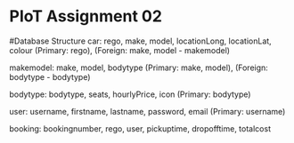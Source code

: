 # PIoT Assignment 02

#Database Structure
car: rego, make, model, locationLong, locationLat, colour (Primary: rego), (Foreign: make, model - makemodel)

makemodel: make, model, bodytype (Primary: make, model), (Foreign: bodytype - bodytype)

bodytype: bodytype, seats, hourlyPrice, icon (Primary: bodytype)

user: username, firstname, lastname, password, email (Primary: username)

booking: bookingnumber, rego, user, pickuptime, dropofftime, totalcost






